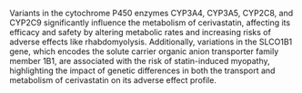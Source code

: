 Variants in the cytochrome P450 enzymes CYP3A4, CYP3A5, CYP2C8, and CYP2C9 significantly influence the metabolism of cerivastatin, affecting its efficacy and safety by altering metabolic rates and increasing risks of adverse effects like rhabdomyolysis. Additionally, variations in the SLCO1B1 gene, which encodes the solute carrier organic anion transporter family member 1B1, are associated with the risk of statin-induced myopathy, highlighting the impact of genetic differences in both the transport and metabolism of cerivastatin on its adverse effect profile.